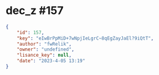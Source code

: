 
# dec_z #157
                
```JSON
{
    "id": 157,
    "key": "eIwBrPpMiD+7wNpjIeLgrC~8qEgZayJaEl?9iQtT",
    "author": "fwRelik",
    "owner": "undefined",
    "lisance_key": null,
    "date": "2023-4-05 13:19"
}
```
    